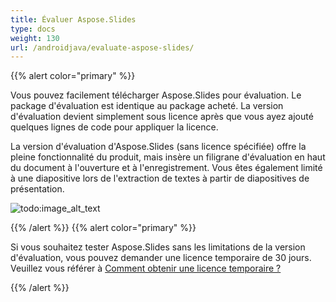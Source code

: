 ```yaml
---
title: Évaluer Aspose.Slides
type: docs
weight: 130
url: /androidjava/evaluate-aspose-slides/
---
```


{{% alert color="primary" %}} 

Vous pouvez facilement télécharger Aspose.Slides pour évaluation. Le package d'évaluation est identique au package acheté. La version d'évaluation devient simplement sous licence après que vous ayez ajouté quelques lignes de code pour appliquer la licence.

La version d'évaluation d'Aspose.Slides (sans licence spécifiée) offre la pleine fonctionnalité du produit, mais insère un filigrane d'évaluation en haut du document à l'ouverture et à l'enregistrement. Vous êtes également limité à une diapositive lors de l'extraction de textes à partir de diapositives de présentation.

![todo:image_alt_text](evaluate-aspose-slides_1.png)

{{% /alert %}} {{% alert color="primary" %}} 

Si vous souhaitez tester Aspose.Slides sans les limitations de la version d'évaluation, vous pouvez demander une licence temporaire de 30 jours. Veuillez vous référer à [Comment obtenir une licence temporaire ?](https://purchase.aspose.com/temporary-license)

{{% /alert %}}